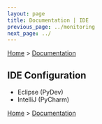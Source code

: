 ```yaml
---
layout: page
title: Documentation | IDE
previous_page: ../monitoring
next_page: ../
---
```


[Home](../../../) > [Documentation](../)

## IDE Configuration

 * Eclipse (PyDev)
 * IntelliJ (PyCharm)
 

[Home](../../../) > [Documentation](../)